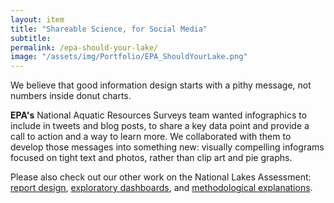 ```yaml
---
layout: item
title: "Shareable Science, for Social Media"
subtitle: 
permalink: /epa-should-your-lake/
image: "/assets/img/Portfolio/EPA_ShouldYourLake.png"
---
```

We believe that good information design starts with a pithy message, not numbers inside donut charts.

**EPA's** National Aquatic Resources Surveys team wanted infographics to include in tweets and blog posts, to share a key data point and provide a call to action and a way to learn more. We collaborated with them to develop those messages into something new:  visually compelling infograms focused on tight text and photos, rather than clip art and pie graphs.   

Please also check out our other work on the National Lakes Assessment: [report design](../epa-modern-report-design), [exploratory dashboards](../epa-dashboard), and [methodological explanations](../epa-reference-site).
